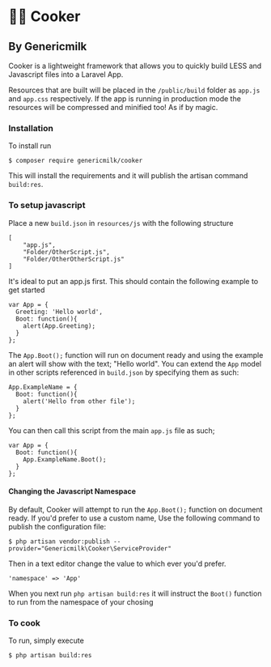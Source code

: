 # 👨‍🍳 Cooker
## By Genericmilk

Cooker is a lightweight framework that allows you to quickly build LESS and Javascript files into a Laravel App. 

Resources that are built will be placed in the `/public/build` folder as `app.js` and `app.css` respectively. If the app is running in production mode the resources will be compressed and minified too! As if by magic.

### Installation

To install run
```
$ composer require genericmilk/cooker
```
This will install the requirements and it will publish the artisan command `build:res`.

### To setup javascript
Place a new `build.json` in `resources/js` with the following structure
```
[
    "app.js",
    "Folder/OtherScript.js",
    "Folder/OtherOtherScript.js"
]
```

It's ideal to put an app.js first. This should contain the following example to get started
```
var App = {
  Greeting: 'Hello world',
  Boot: function(){
    alert(App.Greeting);
  }
};
```
The `App.Boot();` function will run on document ready and using the example an alert will show with the text; "Hello world". You can extend the `App` model in other scripts referenced in `build.json` by specifying them as such:
```
App.ExampleName = {
  Boot: function(){
    alert('Hello from other file');
  }
};
```
You can then call this script from the main `app.js` file as such;
```
var App = {
  Boot: function(){
    App.ExampleName.Boot();
  }
};
```
#### Changing the Javascript Namespace

By default, Cooker will attempt to run the `App.Boot();` function on document ready. If you'd prefer to use a custom name, Use the following command to publish the configuration file:
```
$ php artisan vendor:publish --provider="Genericmilk\Cooker\ServiceProvider"
```
Then in a text editor change the value to which ever you'd prefer.
```
'namespace' => 'App'
```
When you next run `php artisan build:res` it will instruct the `Boot()` function to run from the namespace of your chosing

### To cook
To run, simply execute
```
$ php artisan build:res
```
